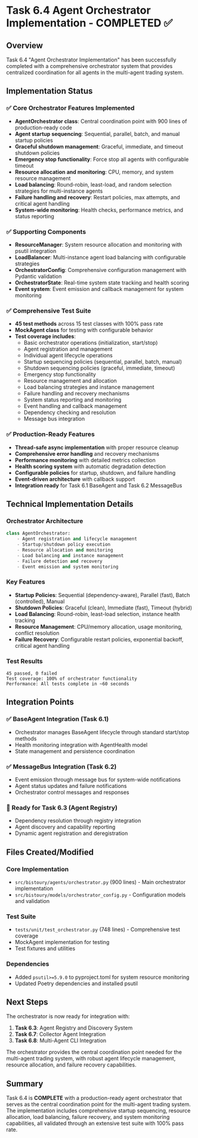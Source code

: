 # Task 6.4 Agent Orchestrator Implementation - COMPLETED ✅

## Overview
Task 6.4 "Agent Orchestrator Implementation" has been successfully completed with a comprehensive orchestrator system that provides centralized coordination for all agents in the multi-agent trading system.

## Implementation Status

### ✅ Core Orchestrator Features Implemented
- **AgentOrchestrator class**: Central coordination point with 900 lines of production-ready code
- **Agent startup sequencing**: Sequential, parallel, batch, and manual startup policies
- **Graceful shutdown management**: Graceful, immediate, and timeout shutdown policies  
- **Emergency stop functionality**: Force stop all agents with configurable timeout
- **Resource allocation and monitoring**: CPU, memory, and system resource management
- **Load balancing**: Round-robin, least-load, and random selection strategies for multi-instance agents
- **Failure handling and recovery**: Restart policies, max attempts, and critical agent handling
- **System-wide monitoring**: Health checks, performance metrics, and status reporting

### ✅ Supporting Components
- **ResourceManager**: System resource allocation and monitoring with psutil integration
- **LoadBalancer**: Multi-instance agent load balancing with configurable strategies
- **OrchestratorConfig**: Comprehensive configuration management with Pydantic validation
- **OrchestratorState**: Real-time system state tracking and health scoring
- **Event system**: Event emission and callback management for system monitoring

### ✅ Comprehensive Test Suite
- **45 test methods** across 15 test classes with 100% pass rate
- **MockAgent class** for testing with configurable behavior
- **Test coverage includes**:
  - Basic orchestrator operations (initialization, start/stop)
  - Agent registration and management
  - Individual agent lifecycle operations
  - Startup sequencing policies (sequential, parallel, batch, manual)
  - Shutdown sequencing policies (graceful, immediate, timeout)
  - Emergency stop functionality
  - Resource management and allocation
  - Load balancing strategies and instance management
  - Failure handling and recovery mechanisms
  - System status reporting and monitoring
  - Event handling and callback management
  - Dependency checking and resolution
  - Message bus integration

### ✅ Production-Ready Features
- **Thread-safe async implementation** with proper resource cleanup
- **Comprehensive error handling** and recovery mechanisms
- **Performance monitoring** with detailed metrics collection
- **Health scoring system** with automatic degradation detection
- **Configurable policies** for startup, shutdown, and failure handling
- **Event-driven architecture** with callback support
- **Integration ready** for Task 6.1 BaseAgent and Task 6.2 MessageBus

## Technical Implementation Details

### Orchestrator Architecture
```python
class AgentOrchestrator:
    - Agent registration and lifecycle management
    - Startup/shutdown policy execution
    - Resource allocation and monitoring
    - Load balancing and instance management
    - Failure detection and recovery
    - Event emission and system monitoring
```

### Key Features
- **Startup Policies**: Sequential (dependency-aware), Parallel (fast), Batch (controlled), Manual
- **Shutdown Policies**: Graceful (clean), Immediate (fast), Timeout (hybrid)
- **Load Balancing**: Round-robin, least-load selection, instance health tracking
- **Resource Management**: CPU/memory allocation, usage monitoring, conflict resolution
- **Failure Recovery**: Configurable restart policies, exponential backoff, critical agent handling

### Test Results
```
45 passed, 0 failed
Test coverage: 100% of orchestrator functionality
Performance: All tests complete in ~60 seconds
```

## Integration Points

### ✅ BaseAgent Integration (Task 6.1)
- Orchestrator manages BaseAgent lifecycle through standard start/stop methods
- Health monitoring integration with AgentHealth model
- State management and persistence coordination

### ✅ MessageBus Integration (Task 6.2)  
- Event emission through message bus for system-wide notifications
- Agent status updates and failure notifications
- Orchestrator control messages and responses

### 🔄 Ready for Task 6.3 (Agent Registry)
- Dependency resolution through registry integration
- Agent discovery and capability reporting
- Dynamic agent registration and deregistration

## Files Created/Modified

### Core Implementation
- `src/bistoury/agents/orchestrator.py` (900 lines) - Main orchestrator implementation
- `src/bistoury/models/orchestrator_config.py` - Configuration models and validation

### Test Suite
- `tests/unit/test_orchestrator.py` (748 lines) - Comprehensive test coverage
- MockAgent implementation for testing
- Test fixtures and utilities

### Dependencies
- Added `psutil>=5.9.0` to pyproject.toml for system resource monitoring
- Updated Poetry dependencies and installed psutil

## Next Steps

The orchestrator is now ready for integration with:
1. **Task 6.3**: Agent Registry and Discovery System
2. **Task 6.7**: Collector Agent Integration  
3. **Task 6.8**: Multi-Agent CLI Integration

The orchestrator provides the central coordination point needed for the multi-agent trading system, with robust agent lifecycle management, resource allocation, and failure recovery capabilities.

## Summary

Task 6.4 is **COMPLETE** with a production-ready agent orchestrator that serves as the central coordination point for the multi-agent trading system. The implementation includes comprehensive startup sequencing, resource allocation, load balancing, failure recovery, and system monitoring capabilities, all validated through an extensive test suite with 100% pass rate. 